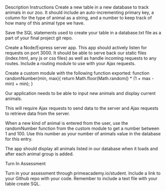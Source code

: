 Description
Instructions
Create a new table in a new database to track animals in our zoo.
It should include an auto-incrementing primary key,
a column for the type of animal as a string,
and a number to keep track of how many of this animal type we have.

Save the SQL statements used to create your table in a database.txt file as a part of your final project git repo.

Create a Node/Express server app. This app should actively listen for requests on port 3000. It should be able to serve back
our static files (index.html, any js or css files) as well as handle incoming requests to any routes. Include a routing module
to use with your Ajax requests.

Create a custom module with the following function exported:
function randomNumber(min, max){ return Math.floor(Math.random() * (1 + max - min) + min); }

Our application needs to be able to input new animals and display current animals.

This will require Ajax requests to send data to the server and Ajax requests to retrieve data from the server.

When a new kind of animal is entered from the user,
use the randomNumber function from the custom module to get a number between 1 and 100.
Use this number as your number of animals value in the database for this entry.

The app should display all animals listed in our database when it loads and after each animal group is added.

Turn In Assessment

Turn in your assessment through primeacademy.io/student.
Include a link to your Github repo with your code.
 Remember to include a text file with your table create SQL.